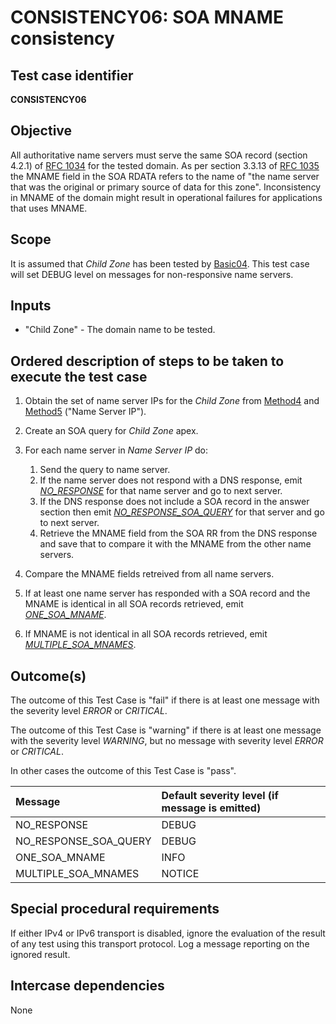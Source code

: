 # CONSISTENCY06: SOA MNAME consistency

## Test case identifier

**CONSISTENCY06**

## Objective

All authoritative name servers must serve the same SOA record (section
4.2.1) of [RFC 1034] for the tested domain. As per section 3.3.13 of 
[RFC 1035] the MNAME field in the SOA RDATA refers to the name of 
"the name server that was the original or primary source of data 
for this zone". Inconsistency in MNAME of the domain might result in 
operational failures for applications that uses MNAME.

## Scope

It is assumed that *Child Zone* has been tested by [Basic04]. This test
case will set DEBUG level on messages for non-responsive name servers.

## Inputs

* "Child Zone" - The domain name to be tested.

## Ordered description of steps to be taken to execute the test case

 1. Obtain the set of name server IPs for the *Child Zone* from [Method4] 
    and [Method5] ("Name Server IP").

 2. Create an SOA query for *Child Zone* apex.

 3. For each name server in *Name Server IP* do:

    1. Send the query to name server.
    2. If the name server does not respond with a DNS response, 
       emit *[NO_RESPONSE]* for that name server and go to next server.
    3. If the DNS response does not include a SOA record in the answer 
       section then emit *[NO_RESPONSE_SOA_QUERY]* for that server and go 
       to next server.
    4. Retrieve the MNAME field from the SOA RR from the DNS response
       and save that to compare it with the MNAME from the other name
       servers.

 4. Compare the MNAME fields retreived from all name servers.

 5. If at least one name server has responded with a SOA record and the 
    MNAME is identical in all SOA records retrieved, emit *[ONE_SOA_MNAME]*.

 6. If MNAME is not identical in all SOA records retrieved, emit 
    *[MULTIPLE_SOA_MNAMES]*.

## Outcome(s)

The outcome of this Test Case is "fail" if there is at least one message
with the severity level *ERROR* or *CRITICAL*.

The outcome of this Test Case is "warning" if there is at least one message
with the severity level *WARNING*, but no message with severity level
*ERROR* or *CRITICAL*.

In other cases the outcome of this Test Case is "pass".

Message                       | Default severity level (if message is emitted)
:-----------------------------|:-----------------------------------
NO_RESPONSE                   | DEBUG
NO_RESPONSE_SOA_QUERY         | DEBUG
ONE_SOA_MNAME                 | INFO
MULTIPLE_SOA_MNAMES           | NOTICE


## Special procedural requirements	

If either IPv4 or IPv6 transport is disabled, ignore the evaluation of the
result of any test using this transport protocol. Log a message reporting
on the ignored result.

## Intercase dependencies

None


[Basic04]:                  ../Basic-TP/basic04.md
[MULTIPLE_SOA_MNAMES]:      #outcomes
[Method4]:                  ../Methods.md#method-4-obtain-glue-address-records-from-parent
[Method5]:                  ../Methods.md#method-5-obtain-the-name-server-address-records-from-child
[NO_RESPONSE]:              #outcomes
[NO_RESPONSE_SOA_QUERY]:    #outcomes
[ONE_SOA_MNAME]:            #outcomes
[RFC 1034]:                 https://tools.ietf.org/html/rfc1035
[RFC 1035]:                 https://tools.ietf.org/html/rfc1035

